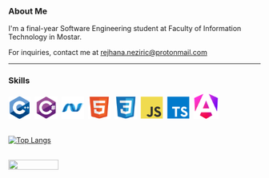 ### About Me 

I'm a final-year Software Engineering student at Faculty of Information Technology in Mostar.

For inquiries, contact me at [rejhana.neziric@protonmail.com](mailto:rejhana.neziric@protonmail.com)

---

### Skills

<div>
  <img src="https://github.com/devicons/devicon/blob/master/icons/cplusplus/cplusplus-original.svg" title="C++" alt="C++" width="45" height="45"/>&nbsp;
  <img src="https://github.com/devicons/devicon/blob/master/icons/csharp/csharp-original.svg" title="C#" alt="C#" width="45" height="45"/>&nbsp;
  <img src="https://github.com/devicons/devicon/blob/master/icons/dot-net/dot-net-original.svg" title=".NET" alt=".Net" width="45" height="45"/>&nbsp;
  <img src="https://github.com/devicons/devicon/blob/master/icons/html5/html5-original.svg" title="HTML5" alt="HTML" width="45" height="45"/>&nbsp;
  <img src="https://github.com/devicons/devicon/blob/master/icons/css3/css3-original.svg" title="CSS"  alt="CSS" width="45" height="45"/>&nbsp;
  <img src="https://github.com/devicons/devicon/blob/master/icons/javascript/javascript-original.svg" title="JavaScript" alt="JavaScript" width="45" height="45"/>&nbsp;
  <img src="https://github.com/devicons/devicon/blob/master/icons/typescript/typescript-original.svg" title="TypeScript"  alt="TypeScript" width="45" height="45"/>&nbsp;
  <img src="https://github.com/devicons/devicon/blob/master/icons/angular/angular-original.svg" title="Angular" **alt="Angular" width="50" height="50"/>
</div>

<br>

[![Top Langs](https://github-readme-stats.vercel.app/api/top-langs/?username=rejhana-neziric&layout=compact&theme=vision-friendly-dark)](https://github.com/anuraghazra/github-readme-stats)

<br>

<img src="https://komarev.com/ghpvc/?username=rejhana-neziric&style=flat-square&color=blue" alt="" width="100" height="20"/>




